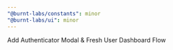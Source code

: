 ```yaml
---
"@burnt-labs/constants": minor
"@burnt-labs/ui": minor
---
```


Add Authenticator Modal & Fresh User Dashboard Flow
